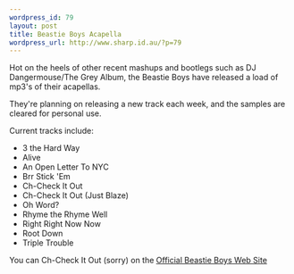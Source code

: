 ```yaml
--- 
wordpress_id: 79
layout: post
title: Beastie Boys Acapella
wordpress_url: http://www.sharp.id.au/?p=79
---
```

<p>Hot on the heels of other recent mashups and bootlegs such as DJ Dangermouse/The Grey Album, the Beastie Boys have released a load of mp3's of their acapellas. </p>

<p>They're planning on releasing a new track each week, and the samples are cleared for personal use. </p>

<p>Current tracks include:
<ul>
<li>3 the Hard Way</li>
<li>Alive</li>
<li>An Open Letter To NYC</li>
<li>Brr Stick 'Em</li>
<li>Ch-Check It Out</li>
<li>Ch-Check It Out (Just Blaze)</li>
<li>Oh Word?</li>
<li>Rhyme the Rhyme Well</li>
<li>Right Right Now Now</li>
<li>Root Down</li>
<li>Triple Trouble</li>
</ul></p>

<p>You can Ch-Check It Out (sorry) on the <a href="http://www.beastieboys.com/remixers.php">Official Beastie Boys Web Site</a></p>

